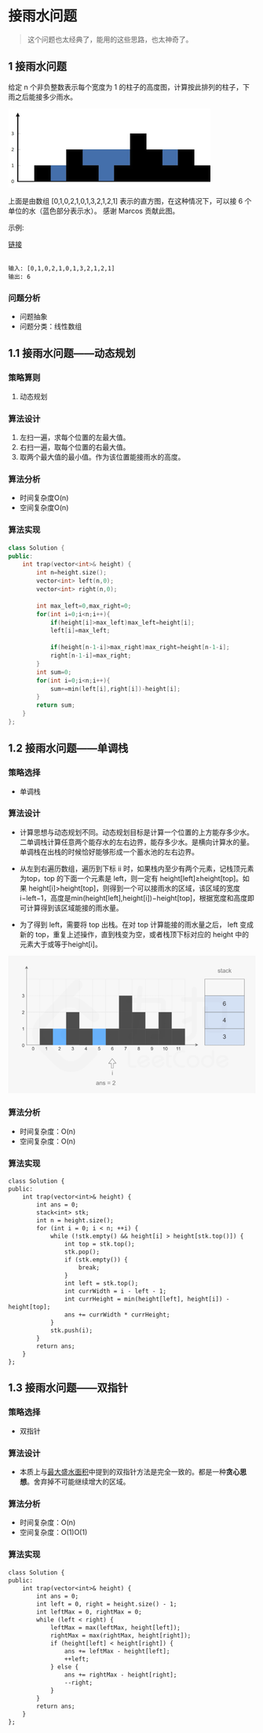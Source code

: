 # 接雨水问题

> 这个问题也太经典了，能用的这些思路，也太神奇了。

## 1 接雨水问题



给定 n 个非负整数表示每个宽度为 1 的柱子的高度图，计算按此排列的柱子，下雨之后能接多少雨水。

![](image/2021-04-12-22-36-09.png)


上面是由数组 [0,1,0,2,1,0,1,3,2,1,2,1] 表示的直方图，在这种情况下，可以接 6 个单位的水（蓝色部分表示水）。 感谢 Marcos 贡献此图。

示例:

[链接](https://leetcode-cn.com/problems/volume-of-histogram-lcci)
```

输入: [0,1,0,2,1,0,1,3,2,1,2,1]
输出: 6

```
### 问题分析

* 问题抽象
* 问题分类：线性数组


## 1.1 接雨水问题——动态规划
### 策略算则

1. 动态规划


### 算法设计

1. 左扫一遍，求每个位置的左最大值。
2. 右扫一遍，取每个位置的右最大值。
3. 取两个最大值的最小值。作为该位置能接雨水的高度。

### 算法分析
* 时间复杂度O(n)
* 空间复杂度O(n)

### 算法实现

```C++
class Solution {
public:
    int trap(vector<int>& height) {
        int n=height.size();
        vector<int> left(n,0);
        vector<int> right(n,0);

        int max_left=0,max_right=0;
        for(int i=0;i<n;i++){
            if(height[i]>max_left)max_left=height[i];
            left[i]=max_left;
            
            if(height[n-1-i]>max_right)max_right=height[n-1-i];
            right[n-1-i]=max_right;
        }
        int sum=0;
        for(int i=0;i<n;i++){
            sum+=min(left[i],right[i])-height[i];
        }
        return sum;
    }
};
```

## 1.2 接雨水问题——单调栈
### 策略选择

* 单调栈

### 算法设计

* 计算思想与动态规划不同。动态规划目标是计算一个位置的上方能存多少水。二单调栈计算任意两个能存水的左右边界，能存多少水。是横向计算水的量。单调栈在出栈的时候恰好能够形成一个蓄水池的左右边界。

* 从左到右遍历数组，遍历到下标 ii 时，如果栈内至少有两个元素，记栈顶元素为top，top 的下面一个元素是  left，则一定有 height[left]≥height[top]。如果 height[i]>height[top]，则得到一个可以接雨水的区域，该区域的宽度i−left−1，高度是min(height[left],height[i])−height[top]，根据宽度和高度即可计算得到该区域能接的雨水量。

* 为了得到  left，需要将  top 出栈。在对  top 计算能接的雨水量之后， left 变成新的  top，重复上述操作，直到栈变为空，或者栈顶下标对应的  height 中的元素大于或等于height[i]。

![](image/2021-04-12-22-55-49.png)
### 算法分析

* 时间复杂度：O(n)
* 空间复杂度：O(n)

### 算法实现

```
class Solution {
public:
    int trap(vector<int>& height) {
        int ans = 0;
        stack<int> stk;
        int n = height.size();
        for (int i = 0; i < n; ++i) {
            while (!stk.empty() && height[i] > height[stk.top()]) {
                int top = stk.top();
                stk.pop();
                if (stk.empty()) {
                    break;
                }
                int left = stk.top();
                int currWidth = i - left - 1;
                int currHeight = min(height[left], height[i]) - height[top];
                ans += currWidth * currHeight;
            }
            stk.push(i);
        }
        return ans;
    }
};
```

## 1.3 接雨水问题——双指针

### 策略选择

* 双指针

### 算法设计

* 本质上与[最大盛水面积](4.3%20数组与滑动窗口.md)中提到的双指针方法是完全一致的。都是一种**贪心思想**。舍弃掉不可能继续增大的区域。



### 算法分析

* 时间复杂度：O(n)
* 空间复杂度：O(1)O(1)


### 算法实现

```
class Solution {
public:
    int trap(vector<int>& height) {
        int ans = 0;
        int left = 0, right = height.size() - 1;
        int leftMax = 0, rightMax = 0;
        while (left < right) {
            leftMax = max(leftMax, height[left]);
            rightMax = max(rightMax, height[right]);
            if (height[left] < height[right]) {
                ans += leftMax - height[left];
                ++left;
            } else {
                ans += rightMax - height[right];
                --right;
            }
        }
        return ans;
    }
};
```
